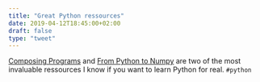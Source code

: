 ```yaml
---
title: "Great Python ressources"
date: 2019-04-12T18:45:00+02:00
draft: false
type: "tweet"
---
```


[Composing Programs](http://www.composingprograms.com) and [From Python to Numpy](http://www.labri.fr/perso/nrougier/from-python-to-numpy/) are two of the most invaluable
ressources I know if you want to learn Python for real. `#python`
